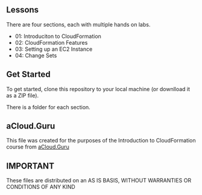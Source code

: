 ## Lessons

There are four sections, each with multiple hands on labs.

- 01: Introduciton to CloudFormation
- 02: CloudFormation Features
- 03: Setting up an EC2 Instance
- 04: Change Sets

## Get Started

To get started, clone this repository to your local machine (or downlload it as a ZIP file).

There is a folder for each section.

## aCloud.Guru
This file was created for the purposes of the Introduction to CloudFormation course from [aCloud.Guru](https://acloud.guru)

## IMPORTANT
These files are distributed on an AS IS BASIS, WITHOUT WARRANTIES OR CONDITIONS OF ANY KIND
